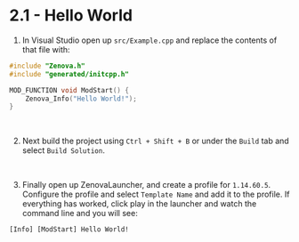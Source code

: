 # 2.1 - Hello World

1. In Visual Studio open up `src/Example.cpp` and replace the contents of that file with:
```cpp
#include "Zenova.h"
#include "generated/initcpp.h"

MOD_FUNCTION void ModStart() {
	Zenova_Info("Hello World!");
}
```

<br />

2. Next build the project using `Ctrl + Shift + B` or under the `Build` tab and select `Build Solution`. 

<br />

3. Finally open up ZenovaLauncher, and create a profile for `1.14.60.5`. Configure the profile and select `Template Name` and add it to the profile. If everything has worked, click play in the launcher and watch the command line and you will see:
```
[Info] [ModStart] Hello World!
```
